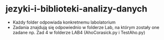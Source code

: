 # jezyki-i-biblioteki-analizy-danych

* Każdy folder odpowiada konkretnemu labolatorium
* Zadania znajdują się odpowiednio w folderze Lab, na którym zostały one zadane np. Zad 4 w folderze LAB4 (AhoCorasick.py i TestAho.py)

